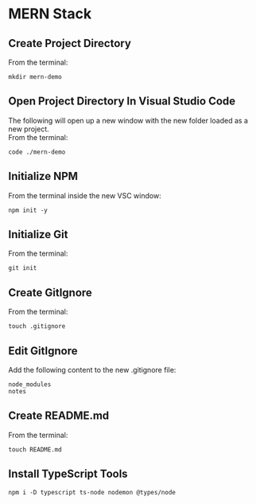 # MERN Stack

## Create Project Directory
From the terminal:
```
mkdir mern-demo
```

## Open Project Directory In Visual Studio Code
The following will open up a new window with the new folder loaded as a new project.  
From the terminal:
```
code ./mern-demo
```

## Initialize NPM
From the terminal inside the new VSC window:
```
npm init -y
```

## Initialize Git
From the terminal:
```
git init
```

## Create GitIgnore 
From the terminal:
```
touch .gitignore
```

## Edit GitIgnore
Add the following content to the new .gitignore file:
```
node_modules
notes

```

## Create README.md
From the terminal:
```
touch README.md
```

## Install TypeScript Tools
```
npm i -D typescript ts-node nodemon @types/node
```

